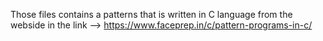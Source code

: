 Those files contains a patterns that is written in C language from the webside in the link  -->  https://www.faceprep.in/c/pattern-programs-in-c/
